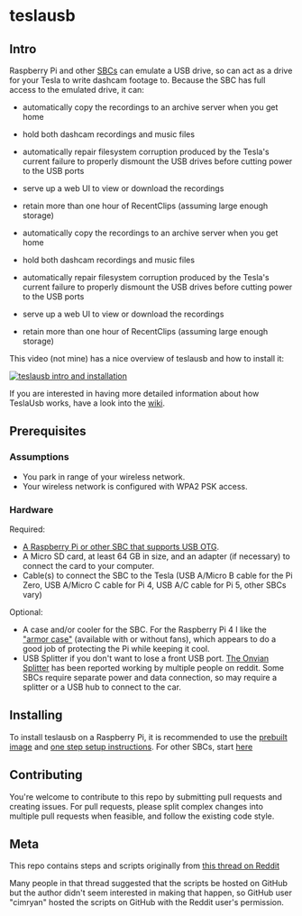 # teslausb

## Intro

Raspberry Pi and other [SBCs](## "Single Board Computers") can emulate a USB drive, so can act as a drive for your Tesla to write dashcam footage to. Because the SBC has full access to the emulated drive, it can:

- automatically copy the recordings to an archive server when you get home
- hold both dashcam recordings and music files
- automatically repair filesystem corruption produced by the Tesla's current failure to properly dismount the USB drives before cutting power to the USB ports
- serve up a web UI to view or download the recordings
- retain more than one hour of RecentClips (assuming large enough storage)

- automatically copy the recordings to an archive server when you get home
- hold both dashcam recordings and music files
- automatically repair filesystem corruption produced by the Tesla's current failure to properly dismount the USB drives before cutting power to the USB ports
- serve up a web UI to view or download the recordings
- retain more than one hour of RecentClips (assuming large enough storage)

This video (not mine) has a nice overview of teslausb and how to install it:

[![teslausb intro and installation](http://img.youtube.com/vi/ETs6r1vKTO8/0.jpg)](http://www.youtube.com/watch?v=ETs6r1vKTO8 "teslausb intro and installation")

If you are interested in having more detailed information about how TeslaUsb works, have a look into the [wiki](https://github.com/marcone/teslausb/wiki).

## Prerequisites

### Assumptions

- You park in range of your wireless network.
- Your wireless network is configured with WPA2 PSK access.

### Hardware

Required:

- [A Raspberry Pi or other SBC that supports USB OTG](https://github.com/marcone/teslausb/wiki/Hardware).
- A Micro SD card, at least 64 GB in size, and an adapter (if necessary) to connect the card to your computer.
- Cable(s) to connect the SBC to the Tesla (USB A/Micro B cable for the Pi Zero, USB A/Micro C cable for Pi 4, USB A/C cable for Pi 5, other SBCs vary)

Optional:

- A case and/or cooler for the SBC. For the Raspberry Pi 4 I like the ["armor case"](https://www.amazon.com/s?k=Raspberry+Pi+4+Armor+Case) (available with or without fans), which appears to do a good job of protecting the Pi while keeping it cool.
- USB Splitter if you don't want to lose a front USB port. [The Onvian Splitter](https://www.amazon.com/gp/product/B01KX4TKH6) has been reported working by multiple people on reddit. Some SBCs require separate power and data connection, so may require a splitter or a USB hub to connect to the car.

## Installing

To install teslausb on a Raspberry Pi, it is recommended to use the [prebuilt image](https://github.com/marcone/teslausb/releases) and [one step setup instructions](doc/OneStepSetup.md). For other SBCs, start [here](https://github.com/marcone/teslausb/wiki/Installation)

## Contributing

You're welcome to contribute to this repo by submitting pull requests and creating issues.
For pull requests, please split complex changes into multiple pull requests when feasible, and follow the existing code style.

## Meta

This repo contains steps and scripts originally from [this thread on Reddit](https://www.reddit.com/r/teslamotors/comments/9m9gyk/build_a_smart_usb_drive_for_your_tesla_dash_cam/)

Many people in that thread suggested that the scripts be hosted on GitHub but the author didn't seem interested in making that happen, so GitHub user "cimryan" hosted the scripts on GitHub with the Reddit user's permission.
